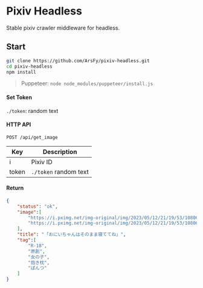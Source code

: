 # Pixiv Headless

Stable pixiv crawler middleware for headless.

## Start

```bash
git clone https://github.com/ArsFy/pixiv-headless.git
cd pixiv-headless
npm install
```

> Puppeteer: `node node_modules/puppeteer/install.js`

#### Set Token

`./token`: random text

#### HTTP API

```
POST /api/get_image
```

| Key | Description |
| --- | ----------- |
| i  | Pixiv ID    |
| token | `./token` random text |

#### Return

```json
{
    "status": "ok",
    "image":[
        "https://i.pximg.net/img-original/img/2023/05/12/21/19/53/108063576_p0.jpg",
        "https://i.pximg.net/img-original/img/2023/05/12/21/19/53/108063576_p1.jpg"
    ],
    "title": "「おにいちゃんはそのまま寝ててね」",
    "tag":[
        "R-18",
        "原創",
        "女の子",
        "抱き枕",
        "ぱんつ"
    ]
}
```
